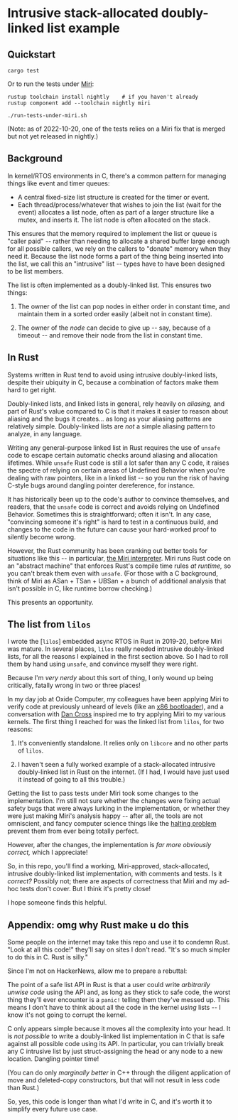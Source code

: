 # Intrusive stack-allocated doubly-linked list example

## Quickstart

```
cargo test
```

Or to run the tests under [Miri][miri]:

```
rustup toolchain install nightly    # if you haven't already
rustup component add --toolchain nightly miri

./run-tests-under-miri.sh
```

(Note: as of 2022-10-20, one of the tests relies on a Miri fix that is merged
but not yet released in nightly.)

## Background

In kernel/RTOS environments in C, there's a common pattern for managing things
like event and timer queues:

- A central fixed-size list structure is created for the timer or event.
- Each thread/process/whatever that wishes to join the list (wait for the event)
  allocates a list node, often as part of a larger structure like a mutex, and
  inserts it. The list node is often allocated on the stack.

This ensures that the memory required to implement the list or queue is "caller
paid" -- rather than needing to allocate a shared buffer large enough for all
possible callers, we rely on the callers to "donate" memory when they need it.
Because the list node forms a part of the thing being inserted into the list, we
call this an "intrusive" list -- types have to have been designed to be list
members.

The list is often implemented as a doubly-linked list. This ensures two things:

1. The owner of the list can pop nodes in either order in constant time, and
   maintain them in a sorted order easily (albeit not in constant time).

2. The owner of the _node_ can decide to give up -- say, because of a timeout --
   and remove their node from the list in constant time.

## In Rust

Systems written in Rust tend to avoid using intrusive doubly-linked lists,
despite their ubiquity in C, because a combination of factors make them hard to
get right.

Doubly-linked lists, and linked lists in general, rely heavily on _aliasing,_
and part of Rust's value compared to C is that it makes it easier to reason
about aliasing and the bugs it creates... as long as your aliasing patterns are
relatively simple. Doubly-linked lists are _not_ a simple aliasing pattern to
analyze, in any language.

Writing any general-purpose linked list in Rust requires the use of `unsafe`
code to escape certain automatic checks around aliasing and allocation
lifetimes. While `unsafe` Rust code is still a lot safer than any C code, it
raises the spectre of relying on certain areas of Undefined Behavior when you're
dealing with raw pointers, like in a linked list -- so you run the risk of
having C-style bugs around dangling pointer dereference, for instance.

It has historically been up to the code's author to convince themselves, and
readers, that the `unsafe` code is correct and avoids relying on Undefined
Behavior. Sometimes this is straightforward; often it isn't. In any case,
"convincing someone it's right" is hard to test in a continuous build, and
changes to the code in the future can cause your hard-worked proof to silently
become wrong.

However, the Rust community has been cranking out better tools for situations
like this -- in particular, [the Miri interpreter][miri]. Miri runs Rust code on
an "abstract machine" that enforces Rust's compile time rules _at runtime,_ so
you can't break them even with `unsafe`. (For those with a C background, think
of Miri as ASan + TSan + UBSan + a bunch of additional analysis that isn't
possible in C, like runtime borrow checking.)

This presents an opportunity.

## The list from `lilos`

I wrote the [`lilos`] embedded async RTOS in Rust in 2019-20, before Miri was
mature. In several places, `lilos` really needed intrusive doubly-linked lists,
for all the reasons I explained in the first section above. So I had to roll
them by hand using `unsafe`, and convince myself they were right.

Because I'm _very nerdy_ about this sort of thing, I only wound up being
critically, fatally wrong in two or three places!

In my day job at Oxide Computer, my colleagues have been applying Miri to verify
code at previously unheard of levels (like an [x86 bootloader][phbl]), and a
conversation with [Dan Cross][dancrossnyc] inspired me to try applying Miri to
my various kernels. The first thing I reached for was the linked list from
`lilos`, for two reasons:

1. It's conveniently standalone. It relies only on `libcore` and no other parts
   of `lilos`.

2. I haven't seen a fully worked example of a stack-allocated intrusive
   doubly-linked list in Rust on the internet. (If I had, I would have just used
   it instead of going to all this trouble.)

Getting the list to pass tests under Miri took some changes to the
implementation. I'm still not sure whether the changes were fixing actual safety
bugs that were always lurking in the implementation, or whether they were just
making Miri's analysis happy -- after all, the tools are not omniscient, and
fancy computer science things like the [halting problem] prevent them from ever
being totally perfect.

However, after the changes, the implementation is _far more obviously correct,_
which I appreciate!

So, in this repo, you'll find a working, Miri-approved, stack-allocated,
intrusive doubly-linked list implementation, with comments and tests. Is it
_correct?_ Possibly not; there are aspects of correctness that Miri and my
ad-hoc tests don't cover. But I think it's pretty close!

I hope someone finds this helpful.

## Appendix: omg why Rust make u do this

Some people on the internet may take this repo and use it to condemn Rust. "Look
at all this code!" they'll say on sites I don't read. "It's so much simpler to
do this in C. Rust is silly."

Since I'm not on HackerNews, allow me to prepare a rebuttal:

The point of a safe list API in Rust is that a user could write _arbitrarily
unwise code_ using the API and, as long as they stick to safe code, the worst
thing they'll ever encounter is a `panic!` telling them they've messed up. This
means I don't have to think about all the code in the kernel _using_ lists -- I
know it's not going to corrupt the kernel.

C only appears simple because it moves all the complexity into your head. It is
_not possible_ to write a doubly-linked list implementation in C that is safe
against all possible code using its API. In particular, you can trivially break
any C intrusive list by just struct-assigning the head or any node to a new
location. Dangling pointer time!

(You can do only _marginally better_ in C++ through the diligent application of
move and deleted-copy constructors, but that will not result in less code than
Rust.)

So, yes, this code is longer than what I'd write in C, and it's worth it to
simplify every future use case.

[miri]: https://github.com/rust-lang/miri
[phbl]: https://github.com/oxidecomputer/phbl
[dancrossnyc]: http://pub.gajendra.net/
[halting problem]: https://en.wikipedia.org/wiki/Halting_problem
